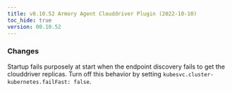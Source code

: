 ```yaml
---
title: v0.10.52 Armory Agent Clouddriver Plugin (2022-10-10)
toc_hide: true
version: 00.10.52
---
```


### Changes
Startup fails purposely at start when the endpoint discovery fails to get the clouddriver replicas. Turn off this behavior by setting `kubesvc.cluster-kubernetes.failFast: false`.
